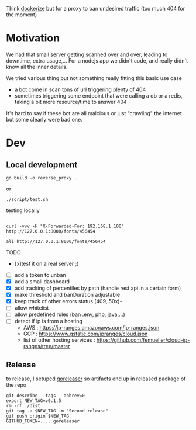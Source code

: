 

Think [dockerize](https://github.com/jwilder/dockerize) but for a proxy to ban undesired traffic (too much 404 for the moment)


# Motivation

We had that small server getting scanned over and over, leading to downtime, extra usage,... 
For a nodejs app we didn't code, and really didn't know all the inner details.

We tried various thing but not something really fitting this basic use case 
 - a bot come in scan tons of url triggering plenty of 404 
 - sometimes triggering some endpoint that were calling a db or a redis, taking a bit more resource/time to answer 404

It's hard to say if these bot are all malcious or just "crawling" the internet but some clearly were bad one.


# Dev

## Local development

```
go build -o reverse_proxy .
```

or 

```
./script/test.sh
```

testing locally


```

curl -vvv -H "X-Forwarded-For: 192.168.1.100" http://127.0.0.1:8000/fonts/456454 

ali http://127.0.0.1:8000/fonts/456454
```


TODO
  - [x]test it on a real server ;)
  - [ ] add a token to unban
  - [x] add a small dashboard
  - [x] add tracking of percentiles by path (handle rest api in a certain form)
  - [x] make threshold and banDuration adjustable
  - [x] keep track of other errors status (409, 50x)- 
  - [ ] allow whitelist
  - [ ] allow predefined rules (ban .env, php, java,...)
  - [ ] detect if ip is from a hosting
    - AWS : https://ip-ranges.amazonaws.com/ip-ranges.json
    - GCP : https://www.gstatic.com/ipranges/cloud.json
    - list of other hosting services : https://github.com/femueller/cloud-ip-ranges/tree/master


## Release

to release, I setuped [goreleaser](https://goreleaser.com/quick-start/) so artifacts end up in released package of the repo

```
git describe --tags --abbrev=0
export NEW_TAG=v0.1.5
rm -rf ./dist
git tag -a $NEW_TAG -m "Second release"
git push origin $NEW_TAG
GITHUB_TOKEN=.... goreleaser
```
